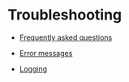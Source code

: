 # Troubleshooting

- [Frequently asked questions](../part_6/faq/faq.md#frequently-asked-questions)

- [Error messages](../part_6/ErrorMessages/ErrorMessages.md#error-messages)

- [Logging](../part_6/logging/logging.md)
